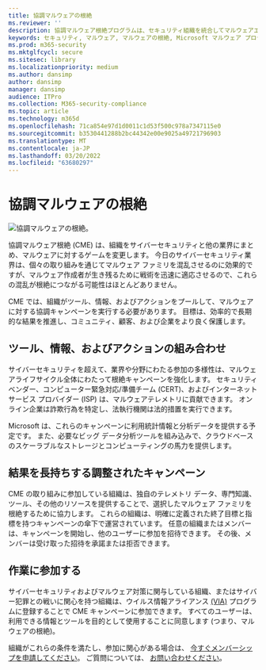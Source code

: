 ```yaml
---
title: 協調マルウェアの根絶
ms.reviewer: ''
description: 協調マルウェア根絶プログラムは、セキュリティ組織を統合してマルウェアエコシステムを混乱させるのを目的とします。
keywords: セキュリティ, マルウェア, マルウェアの根絶, Microsoft マルウェア プロテクション センター, MMPC
ms.prod: m365-security
ms.mktglfcycl: secure
ms.sitesec: library
ms.localizationpriority: medium
ms.author: dansimp
author: dansimp
manager: dansimp
audience: ITPro
ms.collection: M365-security-compliance
ms.topic: article
ms.technology: m365d
ms.openlocfilehash: 71ca854e97d1d0011c1d53f500c978a7347115e0
ms.sourcegitcommit: b3530441288b2bc44342e00e9025a49721796903
ms.translationtype: MT
ms.contentlocale: ja-JP
ms.lasthandoff: 03/20/2022
ms.locfileid: "63680297"
---
```

# <a name="coordinated-malware-eradication"></a>協調マルウェアの根絶

![協調マルウェアの根絶。](../../media/security-intelligence-images/coordinated-malware.png)

協調マルウェア根絶 (CME) は、組織をサイバーセキュリティと他の業界にまとめ、マルウェアに対するゲームを変更します。 今日のサイバーセキュリティ業界は、個々の取り組みを通じてマルウェア ファミリを混乱させるのに効果的ですが、マルウェア作成者が生き残るために戦術を迅速に適応させるので、これらの混乱が根絶につながる可能性はほとんどありません。

CME では、組織がツール、情報、およびアクションをプールして、マルウェアに対する協調キャンペーンを実行する必要があります。 目標は、効率的で長期的な結果を推進し、コミュニティ、顧客、および企業をより良く保護します。

## <a name="combining-our-tools-information-and-actions"></a>ツール、情報、およびアクションの組み合わせ

サイバーセキュリティを超えて、業界や分野にわたる参加の多様性は、マルウェアライフサイクル全体にわたって根絶キャンペーンを強化します。 セキュリティ ベンダー、コンピューター緊急対応/準備チーム (CERT)、およびインターネット サービス プロバイダー (ISP) は、マルウェアテレメトリに貢献できます。 オンライン企業は詐欺行為を特定し、法執行機関は法的措置を実行できます。

Microsoft は、これらのキャンペーンに利用統計情報と分析データを提供する予定です。 また、必要なビッグ データ分析ツールを組み込みで、クラウドベースのスケーラブルなストレージとコンピューティングの馬力を提供します。

## <a name="coordinated-campaigns-for-lasting-results"></a>結果を長持ちする調整されたキャンペーン

CME の取り組みに参加している組織は、独自のテレメトリ データ、専門知識、ツール、その他のリソースを提供することで、選択したマルウェア ファミリを根絶するために協力します。 これらの組織は、明確に定義された終了目標と指標を持つキャンペーンの傘下で運営されています。 任意の組織またはメンバーは、キャンペーンを開始し、他のユーザーに参加を招待できます。 その後、メンバーは受け取った招待を承諾または拒否できます。

## <a name="join-the-effort"></a>作業に参加する

サイバーセキュリティおよびマルウェア対策に関与している組織、またはサイバー犯罪との戦いに関心を持つ組織は、ウイルス情報アライアンス [(VIA)](virus-information-alliance-criteria.md) プログラムに登録することで CME キャンペーンに参加できます。 すべてのユーザーは、利用できる情報とツールを目的として使用することに同意します (つまり、マルウェアの根絶)。

組織がこれらの条件を満たし、参加に関心がある場合は、 [今すぐメンバーシップを申請してください](https://www.microsoft.com/wdsi/alliances/apply-alliance-membership)。 ご質問については、 [お問い合わせください](https://www.microsoft.com/wdsi/alliances/collaboration-inquiry)。
